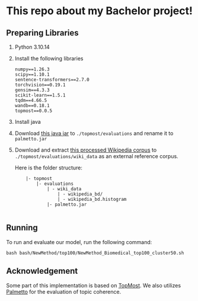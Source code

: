 # This repo about my Bachelor project!

## Preparing Libraries

1. Python 3.10.14
2. Install the following libraries
    ```
    numpy==1.26.3
    scipy==1.10.1
    sentence-transformers==2.7.0
    torchvision==0.19.1
    gensim==4.3.3
    scikit-learn==1.5.1
    tqdm==4.66.5
    wandb==0.18.1
    topmost==0.0.5
    ```
2. Install java
3. Download [this java jar](https://hobbitdata.informatik.uni-leipzig.de/homes/mroeder/palmetto/palmetto-0.1.0-jar-with-dependencies.jar) to `./topmost/evaluations` and rename it to `palmetto.jar`
4. Download and extract [this processed Wikipedia corpus](https://hobbitdata.informatik.uni-leipzig.de/homes/mroeder/palmetto/Wikipedia_bd.zip) to `./topmost/evaluations/wiki_data` as an external reference corpus.

    Here is the folder structure:
    ```
        |- topmost
            |- evaluations
                | - wiki_data
                    | - wikipedia_bd/
                    | - wikipedia_bd.histogram
                |- palmetto.jar
            
    ```

## Running
To run and evaluate our model, run the following command:

```
bash bash/NewMethod/top100/NewMethod_Biomedical_top100_cluster50.sh
```


## Acknowledgement
Some part of this implementation is based on [TopMost](https://github.com/BobXWu/TopMost). We also utilizes [Palmetto](https://github.com/dice-group/Palmetto) for the evaluation of topic coherence.
